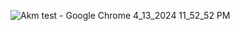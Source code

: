
![Akm test - Google Chrome 4_13_2024 11_52_52 PM](https://github.com/akmweb/akm.test/assets/150655160/3e2022dd-8822-4dab-8af8-ca553ff067d3)
